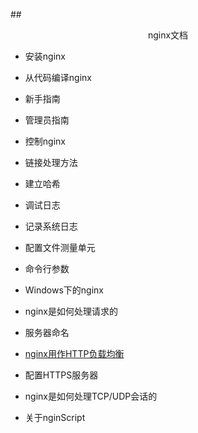 ##<center>nginx文档</center>
* 安装nginx
* 从代码编译nginx
* 新手指南
* 管理员指南
* 控制nginx
* 链接处理方法
* 建立哈希
* 调试日志
* 记录系统日志
* 配置文件测量单元
* 命令行参数
* Windows下的nginx

* nginx是如何处理请求的
* 服务器命名
* [nginx用作HTTP负载均衡](./http-load-balance.md)
* 配置HTTPS服务器

* nginx是如何处理TCP/UDP会话的
* 关于nginScript